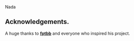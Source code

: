 Nada
## Acknowledgements.

A huge thanks to [**fptbb**](https://github.com/fptbb/fp-os) and everyone who inspired his project.
